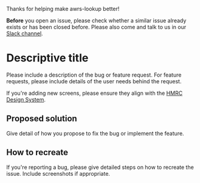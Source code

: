 Thanks for helping make awrs-lookup better!

**Before** you open an issue, please check whether a similar issue already exists or has been closed before.  Please also come and talk to us in our [Slack channel](https://hmrcdigital.slack.com/archives/team-ddct-liveservices).

# Descriptive title

Please include a description of the bug or feature request.  For feature requests, please include details of the user needs behind the request.

If you're adding new screens, please ensure they align with the [HMRC Design System](https://github.com/hmrc/design-patterns).

## Proposed solution

Give detail of how you propose to fix the bug or implement the feature.

## How to recreate

If you're reporting a bug, please give detailed steps on how to recreate the issue.  Include screenshots if appropriate.
